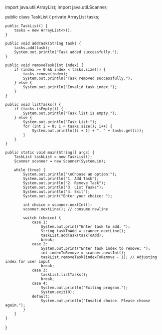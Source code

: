 import java.util.ArrayList;
import java.util.Scanner;

public class TaskList {
    private ArrayList<String> tasks;

    public TaskList() {
        tasks = new ArrayList<>();
    }

    public void addTask(String task) {
        tasks.add(task);
        System.out.println("Task added successfully.");
    }

    public void removeTask(int index) {
        if (index >= 0 && index < tasks.size()) {
            tasks.remove(index);
            System.out.println("Task removed successfully.");
        } else {
            System.out.println("Invalid task index.");
        }
    }

    public void listTasks() {
        if (tasks.isEmpty()) {
            System.out.println("Task list is empty.");
        } else {
            System.out.println("Task List:");
            for (int i = 0; i < tasks.size(); i++) {
                System.out.println((i + 1) + ". " + tasks.get(i));
            }
        }
    }

    public static void main(String[] args) {
        TaskList taskList = new TaskList();
        Scanner scanner = new Scanner(System.in);

        while (true) {
            System.out.println("\nChoose an option:");
            System.out.println("1. Add Task");
            System.out.println("2. Remove Task");
            System.out.println("3. List Tasks");
            System.out.println("4. Exit");
            System.out.print("Enter your choice: ");

            int choice = scanner.nextInt();
            scanner.nextLine(); // consume newline

            switch (choice) {
                case 1:
                    System.out.print("Enter task to add: ");
                    String taskToAdd = scanner.nextLine();
                    taskList.addTask(taskToAdd);
                    break;
                case 2:
                    System.out.print("Enter task index to remove: ");
                    int indexToRemove = scanner.nextInt();
                    taskList.removeTask(indexToRemove - 1); // Adjusting index for user input
                    break;
                case 3:
                    taskList.listTasks();
                    break;
                case 4:
                    System.out.println("Exiting program.");
                    System.exit(0);
                default:
                    System.out.println("Invalid choice. Please choose again.");
            }
        }
    }
}
